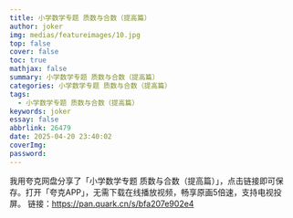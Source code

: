 ```yaml
---
title: 小学数学专题 质数与合数（提高篇）
author: joker
img: medias/featureimages/10.jpg
top: false
cover: false
toc: true
mathjax: false
summary: 小学数学专题 质数与合数（提高篇）
categories: 小学数学专题 质数与合数（提高篇）
tags:
  - 小学数学专题 质数与合数（提高篇）
keywords: joker
essay: false
abbrlink: 26479
date: 2025-04-20 23:40:02
coverImg:
password:
---
```


我用夸克网盘分享了「小学数学专题 质数与合数（提高篇）」，点击链接即可保存。打开「夸克APP」，无需下载在线播放视频，畅享原画5倍速，支持电视投屏。
链接：https://pan.quark.cn/s/bfa207e902e4
